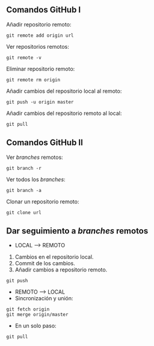 ## Comandos GitHub I

Añadir repositorio remoto:

`git remote add origin url`

Ver repositorios remotos:

`git remote -v`

Eliminar repositorio remoto:

`git remote rm origin`

Añadir cambios del repositorio local al remoto:

`git push -u origin master`

Añadir cambios del repositorio remoto al local:

`git pull`





## Comandos GitHub II

Ver *branches* remotos:

`git branch -r`

Ver todos los *branches*:

`git branch -a`

Clonar un repositorio remoto:

`git clone url`





## Dar seguimiento a *branches* remotos

* LOCAL --> REMOTO
 1. Cambios en el repositorio local.
 2. Commit de los cambios.
 3. Añadir cambios a repositorio remoto.

 `git push`

* REMOTO --> LOCAL
 * Sincronización y unión:

 ~~~
 git fetch origin
 git merge origin/master
 ~~~

 * En un solo paso:

 `git pull`





